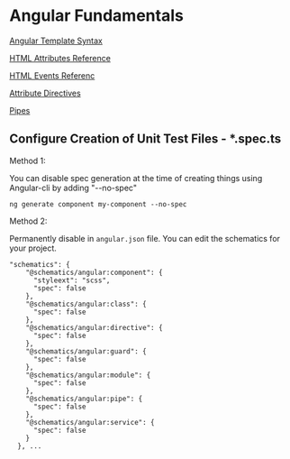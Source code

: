 # Angular Fundamentals

[Angular Template Syntax](https://angular.io/guide/template-syntax)

[HTML Attributes Reference](https://www.w3schools.com/tags/ref_attributes.asp)

[HTML Events Referenc](https://www.w3schools.com/tags/ref_eventattributes.asp)

[Attribute Directives](https://angular.io/guide/attribute-directives)

[Pipes](https://angular.io/guide/pipes)

## Configure Creation of Unit Test Files - \*.spec.ts

Method 1:

You can disable spec generation at the time of creating things using Angular-cli by adding "--no-spec"

```
ng generate component my-component --no-spec
```

Method 2:

Permanently disable in `angular.json` file. You can edit the schematics for your project.

```
"schematics": {
    "@schematics/angular:component": {
      "styleext": "scss",
      "spec": false
    },
    "@schematics/angular:class": {
      "spec": false
    },
    "@schematics/angular:directive": {
      "spec": false
    },
    "@schematics/angular:guard": {
      "spec": false
    },
    "@schematics/angular:module": {
      "spec": false
    },
    "@schematics/angular:pipe": {
      "spec": false
    },
    "@schematics/angular:service": {
      "spec": false
    }
  }, ...
```
